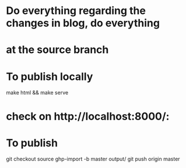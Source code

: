 # Do everything regarding the changes in blog, do everything
# at the source branch
# To publish locally
make html && make serve
# check on http://localhost:8000/:

# To publish
git checkout source
ghp-import -b master output/
git push origin master
 

